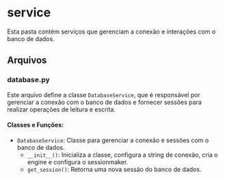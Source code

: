 # service

Esta pasta contém serviços que gerenciam a conexão e interações com o banco de dados.

## Arquivos

### database.py

Este arquivo define a classe `DatabaseService`, que é responsável por gerenciar a conexão com o banco de dados e fornecer sessões para realizar operações de leitura e escrita.

#### Classes e Funções:

- `DatabaseService`: Classe para gerenciar a conexão e sessões com o banco de dados.
  - `__init__()`: Inicializa a classe, configura a string de conexão, cria o engine e configura o sessionmaker.
  - `get_session()`: Retorna uma nova sessão do banco de dados.

